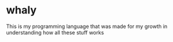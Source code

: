 # whaly
This is my programming language that was made for my growth in understanding how all these stuff works
